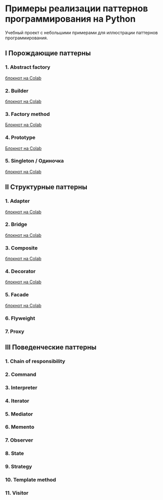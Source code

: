  # Примеры реализации паттернов программирования на Python
 
Учебный проект с небольшими примерами для иллюстрации паттернов программирования.

## I Порождающие паттерны

### 1. Abstract factory
<a href = 'https://colab.research.google.com/drive/10E658Z75OGiDHQjpRrA1jgJS42VdRopr?usp=sharing' >блокнот на Colab</a>

### 2. Builder
<a href = 'https://colab.research.google.com/drive/1Q4IVpr1U-g-dhMdIKjI1DRS5l5T_Bc0P?usp=sharing'>блокнот на Colab</a>

### 3. Factory method
<a href='https://colab.research.google.com/drive/1HHFzSXxAGZ3QzRqnruHPnmLltG-mrbqx?usp=sharing'>Блокнот на Colab</a>
### 4. Prototype
<a href='https://colab.research.google.com/drive/18sGbAkT_GX3DVScNDKSQJ8VEJQfuEI-u?usp=sharing'>Блокнот на Colab</a>

### 5. Singleton / Одиночка
<a href='https://colab.research.google.com/drive/17Bj63ngD_z8kBIEbnNQ1k93It4Wgb56S?usp=sharing'>блокнот на Colab</a>

## II Структурные паттерны

### 1. Adapter
<a href='https://colab.research.google.com/drive/1n2KCFl4W8Hf_v9m3qcWg9pZhltaCwdLa?usp=sharing'>блокнот на Colab</a>

### 2. Bridge
<a href='https://colab.research.google.com/drive/19DCBEHxheqIVRz2QUklE6ByeH0SlrIBf?usp=sharing'>блокнот на Colab</a>

### 3. Composite
<a href='https://colab.research.google.com/drive/1p0xX_xGdvnVSLYawhdbBaA5dQLfddfjB?usp=sharing'>блокнот на Colab</a>

### 4. Decorator
<a href='https://colab.research.google.com/drive/1b9BI2eA-RkjLhpu7bZ2LjajYQMiNno7H?usp=sharing'>блокнот на Colab</a>

### 5. Facade
<a href='https://colab.research.google.com/drive/1B03C90Fx2JvlgvwJS2LOnpTa_a-t9YGo?usp=sharing'>блокнот на Colab</a>

### 6. Flyweight

### 7. Proxy

## III Поведенческие паттерны

### 1. Chain of responsibility

### 2. Command

### 3. Interpreter

### 4. Iterator

### 5. Mediator

### 6. Memento

### 7. Observer

### 8. State

### 9. Strategy

### 10. Template method

### 11. Visitor
